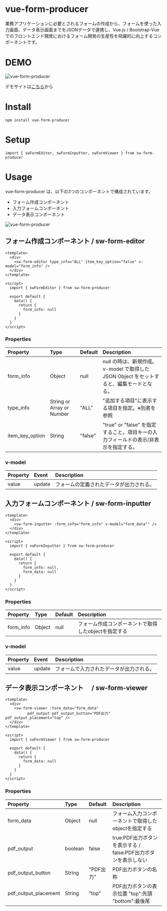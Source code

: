 # vue-form-producer

業務アプリケーションに必要とされるフォームの作成から、フォームを使った入力画面、データ表示画面までをJSONデータで連携し、Vue.js / Bootstrap-Vue でのフロントエンド開発におけるフォーム開発の生産性を飛躍的に向上するコンポーネントです。

# DEMO

![vue-form-producer](https://github.com/shadowsworks/vue-form-producer/blob/main/vue-form-producer-demo.gif)

デモサイトは<a href="#nogo">こちら</a>から

# Install

```
npm install vue-form-producer
```

# Setup

```
import { swFormEditor, swFormInputter, swFormViewer } from sw-form-producer
```

# Usage

vue-form-producer は、以下の3つのコンポーネントで構成されています。

* フォーム作成コンポーネント
* 入力フォームコンポーネント
* データ表示コンポーネント

![vue-form-producer](https://github.com/shadowsworks/vue-form-producer/blob/main//vue-form-builder-usage.png)

## フォーム作成コンポーネント / sw-form-editor

```
<template>
  <div>
    <sw-form-editor type_info="ALL" item_key_option="false" v-model="form_info" />
  </div>
</template>

<script>
  import { swFormEditor } from sw-form-producer

  export default {
    data() {
      return {
        form_info: null
      }
    }
  }
</script>
```

### Properties

|Property|Type|Default|Description|
|:--|:--|:--|:--|
|form_info|Object|null|null の時は、新規作成。v-model で取得した JSON Object をセットすると、編集モードとなる。|
|type_info|String or Array or Number|"ALL"|"追加する項目"に表示する項目を指定。※別表を参照|
|item_key_option|String|"false"|"true" or "false" を指定すること。項目キーの入力フィールドの表示/非表示を指定する。|

### v-model

|Property|Event|Description|
|:--|:--|:--|
|value|update|フォームの定義されたデータが出力される。|

## 入力フォームコンポーネント / sw-form-inputter

```
<template>
  <div>
    <sw-form-inputter :form_info="form_info" v-model="form_data"" />
  </div>
</template>

<script>
  import { swFormInputter } from sw-form-producer

  export default {
    data() {
      return {
        form_info: null,
        form_data: null
      }
    }
  }
</script>
```

### Properties

|Property|Type|Default|Description|
|:--|:--|:--|:--|
|form_info|Object|null|フォーム作成コンポーネントで取得したobjectを指定する|

### v-model

|Property|Event|Description|
|:--|:--|:--|
|value|update|フォームで入力されたデータが出力される。|

## データ表示コンポーネント　 / sw-form-viewer

```
<template>
  <div>
    <sw-form-viewer :form_data="form_data" 
          pdf_output pdf_output_button="PDF出力" pdf_output_placement="top" />
  </div>
</template>

<script>
  import { swFormViewer } from sw-form-producer
  
  export default {
    data() {
      return {
        form_data: null
      }
    }
  }
</script>
```

### Properties

|Property|Type|Default|Description|
|:--|:--|:--|:--|
|form_data|Object|null|フォーム入力コンポーネントで取得したobjectを指定する|
|pdf_output|boolean|false|true:PDF出力ボタンを表示する / false:PDF出力ボタンを表示しない|
|pdf_output_button|String|"PDF出力"|PDF出力ボタンの名称|
|pdf_output_placement|String|"top"|PDF出力ボタンの表示位置 "top":先頭 "bottom":最後尾|

